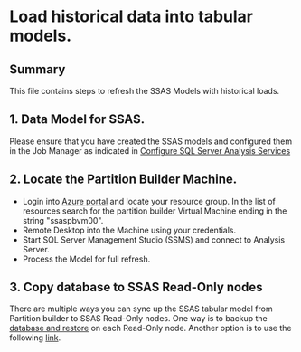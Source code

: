 # Load historical data into tabular models.

## Summary 

This file contains steps to refresh the SSAS Models with historical loads.

## 1. Data Model for SSAS.
Please ensure that you have created the SSAS models and configured them in the Job Manager as indicated in [Configure SQL Server Analysis Services](./8-Configure%20SQL%20Server%20Analysis%20Services.md)

## 2. Locate the Partition Builder Machine.
* Login into [Azure portal](https://portal.azure.com) and locate your resource group. In the list of resources search for the partition builder Virtual Machine ending in the string "ssaspbvm00".
* Remote Desktop into the Machine using your credentials.
* Start SQL Server Management Studio (SSMS) and connect to Analysis Server.
* Process the Model for full refresh.

## 3. Copy database to SSAS Read-Only nodes
There are multiple ways you can sync up the SSAS tabular model from Partition builder to SSAS Read-Only nodes. One way is to backup the [database and restore](https://docs.microsoft.com/en-us/sql/analysis-services/multidimensional-models/backup-and-restore-of-analysis-services-databases) on each Read-Only node. Another option is to use the following [link](https://docs.microsoft.com/en-us/sql/analysis-services/multidimensional-models/synchronize-analysis-services-databases).
